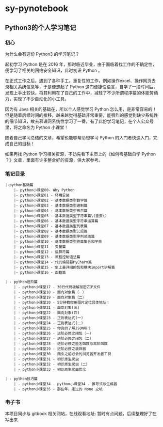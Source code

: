 # sy-pynotebook

## Python3的个人学习笔记

### 初心

为什么会有这份 Python3 的学习笔记？

起初学习 Python 是在 2016 年，那时临近毕业，由于面临着找工作的不确定性，便学习了相关的网络安全知识，此时初识 Python 。

在正式工作之后，遇到了各种手工，重复性的工作，例如操作excel、操作网页去录相关系统信息等，于是便想起了 Python 这门便捷性语言，自学了一段时间后，发现上手比较快，将其利用在了自己的工作中，减轻了不少所谓程序猿的体能劳动力，实现了不少自动化的小工具。

因为有 Java 相关的基础在，所以个人感觉学习 Python 怎么用，是非常容易的！但是随着后续时间的推移，越来越觉得基础非常重要，能强烈的感觉到缺少系统性的细节知识，故去慕课网系统性学习了一番，有了此份学习笔记，在个人公众号里，将之命名为 Python 小课堂！

随着自己学习总结的文章，希望也能够帮助想学习 Python 的入门者快速入门，完成自己的目标！

如果再找 Python 学习相关资源，不妨先看下主页上的《如何零基础自学 Python ？》文章，里面有许多整合好的资源，供大家参考。

### 笔记目录

```
|-python基础篇
    |- python小课堂00- Why Python
    |- python小课堂01 - 环境安装
    |- python小课堂02 - 基本数据类型数字篇
    |- python小课堂03 - 基本数据类型进制篇
    |- python小课堂04 - 基本数据类型布尔篇
    |- python小课堂05 - 基本数据类型字符串篇\(重要\)
    |- python小课堂06 - 基本数据类型字符串运算篇
    |- python小课堂07 - 基本数据类型列表篇
    |- python小课堂08 - 基本数据类型元组篇
    |- python小课堂09 - 基本数据类型序列总结篇
    |- python小课堂10 - 基本数据类型终篇集合和字典
    |- python小课堂11 - 变量篇
    |- python小课堂12 - 运算符篇
    |- python小课堂13 - 流程控制语法篇
    |- python小课堂14 - 代码编辑器PyCharm篇
    |- python小课堂15 - 史上最详细的包和模块import讲解篇
    |- python小课堂16 - 函数篇
```


```
| - python进阶篇
    | - python小课堂17 - 30行代码破解加密ZIP文件
    | - python小课堂18 - 面向对象篇（一）
    | - python小课堂19 - 面向对象篇（二）
    | - python小课堂20 - 5分钟教你用图片定位具体地址！
    | - python小课堂21 - 面向对象(三)
    | - python小课堂22 - 面向对象(四)
    | - python小课堂23 - 正则表达式(一)
    | - python小课堂24 - 正则表达式(二)
    | - python小课堂25 - 你真的了解JSON嘛？
    | - python小课堂26 - 进阶必修之闭包（一）
    | - python小课堂27 - 进阶必修之闭包（二）
    | - python小课堂28 - 进阶必修之匿名函数与高阶函数
    | - python小课堂29 - 进阶必修之装饰器
    | - python小课堂30 - 爬虫之前必会的浏览器开发者工具
    | - python小课堂31 - 初识原生爬虫
    | - python小课堂32 - 初识原生爬虫（二）
    | - python小课堂33 - 初识原生爬虫优化
```

```
| - python技巧篇
    | - python小课堂34 - python小课堂34 - 推导式与生成器
    | - python小课堂35 - 那些年，走过的 None 之坑

```
### 电子书
本项目同步与 gitbook 相关网站，在线观看地址: 暂时有点问题，后续整理好了在写出来